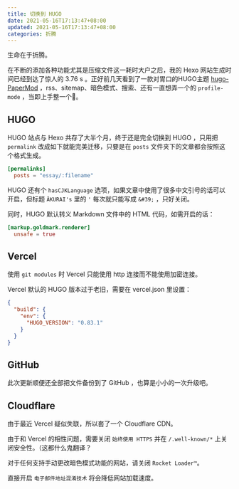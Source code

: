 ```yaml
---
title: 切换到 HUGO
date: 2021-05-16T17:13:47+08:00
updated: 2021-05-16T17:13:47+08:00
categories: 折腾
---
```


生命在于折腾。<!--more-->

在不断的添加各种功能尤其是压缩文件这一耗时大户之后，我的 Hexo 网站生成时间已经到达了惊人的 3.76 s 。正好前几天看到了一款对胃口的HUGO主题 [hugo-PaperMod](https://github.com/adityatelange/hugo-PaperMod) ，rss、sitemap、暗色模式、搜索、还有一直想弄一个的 `profile-mode` ，当即上手整一个:tada:。

## HUGO

HUGO 站点与 Hexo 共存了大半个月，终于还是完全切换到 HUGO ，只用把 `permalink` 改成如下就能完美迁移，只要是在 `posts` 文件夹下的文章都会按照这个格式生成。

```toml
[permalinks]
  posts = "essay/:filename"
```

HUGO 还有个 `hasCJKLanguage` 选项，如果文章中使用了很多中文引号的话可以开启，但标题 `ĀKURAI's` 里的 `'` 每次就只能写成 `&#39;` ，只好关闭。

同时，HUGO 默认转义 Markdown 文件中的 HTML 代码，如需开启的话：

```toml
[markup.goldmark.renderer]
  unsafe = true
```

## Vercel

使用 `git modules` 时 Vercel 只能使用 http 连接而不能使用加密连接。

Vercel 默认的 HUGO 版本过于老旧，需要在 vercel.json 里设置：

```json
{
  "build": {
    "env": {
      "HUGO_VERSION": "0.83.1"
    }
  }
}
```

## GitHub

此次更新顺便还全部把文件备份到了 GitHub ，也算是小小的一次升级吧。

## Cloudflare

由于最近 Vercel 疑似失联，所以套了一个 Cloudflare CDN。

由于和 Vercel 的相性问题，需要关闭 `始终使用 HTTPS` 并在  `/.well-known/*` 上关闭安全性。（这都什么鬼翻译？

对于任何支持手动更改暗色模式功能的网站，请关闭 `Rocket Loader™`。

直接开启 `电子邮件地址混淆技术` 将会降低网站加载速度。